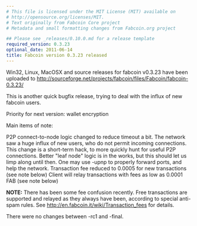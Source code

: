 ```yaml
---
# This file is licensed under the MIT License (MIT) available on
# http://opensource.org/licenses/MIT.
# Text originally from Fabcoin Core project
# Metadata and small formatting changes from Fabcoin.org project

## Please see _releases/0.10.0.md for a release template
required_version: 0.3.23
optional_date: 2011-06-14
title: Fabcoin version 0.3.23 released
---
```

Win32, Linux, MacOSX and source releases for fabcoin v0.3.23 have been uploaded to
<http://sourceforge.net/projects/fabcoin/files/Fabcoin/fabcoin-0.3.23/>

This is another quick bugfix release, trying to deal with the influx of new fabcoin users.

Priority for next version:  wallet encryption

Main items of note:

P2P connect-to-node logic changed to reduce timeout a bit.  The network saw a huge influx of new users, who do not permit incoming connections.  This change is a short-term hack, to more quickly hunt for useful P2P connections.  Better "leaf node" logic is in the works, but this should let us limp along until then.  One may use -upnp to properly forward ports, and help the network.
Transaction fee reduced to 0.0005 for new transactions (see note below)
Client will relay transactions with fees as low as 0.0001 FAB (see note below)

__NOTE:__  There has been some fee confusion recently.  Free transactions are supported and relayed as they always have been, according to special anti-spam rules.  See <http://en.fabcoin.it/wiki/Transaction_fees> for details.

There were no changes between -rc1 and -final.
